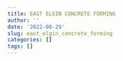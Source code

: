```yaml
---
title: EAST ELGIN CONCRETE FORMING
author: ''
date: '2022-08-29'
slug: east_elgin_concrete_forming
categories: []
tags: []
---
```

